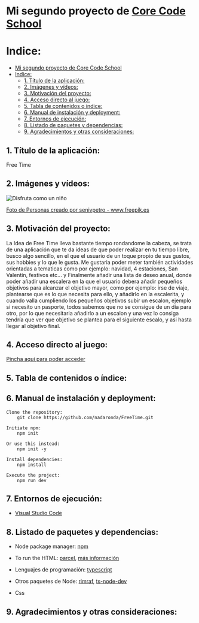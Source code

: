 # Mi segundo proyecto de [Core Code School](https://www.corecode.school/)
# Indice:
- [Mi segundo proyecto de Core Code School](#mi-segundo-proyecto-de-core-code-school)
- [Indice:](#indice)
  - [1. Título de la aplicación:](#1-título-de-la-aplicación)
  - [2. Imágenes y vídeos:](#2-imágenes-y-vídeos)
  - [3. Motivación del proyecto:](#3-motivación-del-proyecto)
  - [4. Acceso directo al juego:](#4-acceso-directo-al-juego)
  - [5. Tabla de contenidos o índice:](#5-tabla-de-contenidos-o-índice)
  - [6. Manual de instalación y deployment:](#6-manual-de-instalación-y-deployment)
  - [7. Entornos de ejecución:](#7-entornos-de-ejecución)
  - [8. Listado de paquetes y dependencias:](#8-listado-de-paquetes-y-dependencias)
  - [9. Agradecimientos y otras consideraciones:](#9-agradecimientos-y-otras-consideraciones)
 


## 1. Título de la aplicación:
Free Time

## 2. Imágenes y vídeos:
![Disfruta como un niño ](./img/niñosCorriendo.jpg)

<a href='https://www.freepik.es/fotos/personas'>Foto de Personas creado por senivpetro - www.freepik.es</a>

## 3. Motivación del proyecto:
La Idea de Free Time lleva bastante tiempo rondandome la cabeza, se trata de una aplicación que te da ideas de que poder realizar en tu tiempo libre, busco algo sencillo, en el que el usuario de un toque propio de sus gustos, sus hobbies y lo que le gusta. Me gustaria poder meter también actividades orientadas a tematicas como por ejemplo: navidad, 4 estaciones, San Valentín, festivos etc... y Finalmente añadir una lista de deseo anual, donde poder añadir una escalera en la que el usuario debera añadir pequeños objetivos para alcanzar el objetivo mayor, como por ejemplo: irse de viaje, plantearse que es lo que necesita para ello, y añadirlo en la escalerita, y cuando valla cumpliendo los pequeños objetivos subir un escalon, ejemplo si necesito un pasporte, todos sabemos que no se consigue de un día para otro, por lo que necesitaria añadirlo a un escalon y una vez lo consiga tendría que ver que objetivo se plantea para el siguiente escalo, y asi hasta llegar al objetivo final.



## 4. Acceso directo al juego:
[Pincha aquí para poder acceder](https://github.com/nadaronda/FreeTime/)

## 5. Tabla de contenidos o índice:
 
## 6. Manual de instalación y deployment:
```
Clone the repository:
    git clone https://github.com/nadaronda/FreeTime.git

Initiate npm:
    npm init

Or use this instead:
    npm init -y

Install dependencies:
    npm install

Execute the project:
    npm run dev

``` 
## 7. Entornos de ejecución:
* [Visual Studio Code](https://code.visualstudio.com/Download)
  
## 8. Listado de paquetes y dependencias:
* Node package manager: [npm](https://www.npmjs.com/)
* To run the HTML: [parcel](https://www.npmjs.com/package/parcel ), [más información](https://parceljs.org/languages/javascript/#classic-scripts)

*  Lenguajes de programación: [typescript](https://www.npmjs.com/package/typescript)
*  Otros paquetes de Node: [rimraf](https://www.npmjs.com/package/rimraf), [ts-node-dev](https://www.npmjs.com/package/ts-node-dev)
* Css 

## 9. Agradecimientos y otras consideraciones: